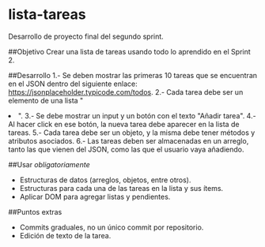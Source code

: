 # lista-tareas

Desarrollo de proyecto final del segundo sprint.

##Objetivo
Crear una lista de tareas usando todo lo aprendido en el Sprint 2.

##Desarrollo
1.- Se deben mostrar las primeras 10 tareas que se encuentran en el JSON dentro del siguiente enlace: https://jsonplaceholder.typicode.com/todos.
2.- Cada tarea debe ser un elemento de una lista "<li>".
3.- Se debe mostrar un input y un botón con el texto "Añadir tarea".
4.- Al hacer click en ese botón, la nueva tarea debe aparecer en la lista de tareas.
5.- Cada tarea debe ser un objeto, y la misma debe tener métodos y atributos asociados.
6.- Las tareas deben ser almacenadas en un arreglo, tanto las que vienen del JSON, como las que el usuario vaya añadiendo.

##Usar *obligatoriamente*
- Estructuras de datos (arreglos, objetos, entre otros).
- Estructuras para cada una de las tareas en la lista y sus ítems.
- Aplicar DOM para agregar listas y pendientes.

##Puntos extras
- Commits graduales, no un único commit por repositorio.
- Edición de texto de la tarea.